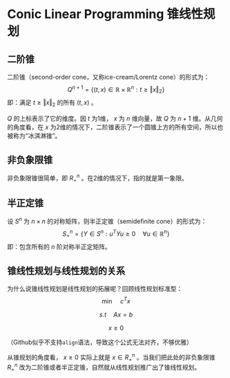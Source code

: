 # Conic Linear Programming 锥线性规划

## 二阶锥

二阶锥（second-order cone，又称ice-cream/Lorentz cone）的形式为：
$$Q^{n+1}=\{(t,x)\in \mathbb{R} \times \mathbb{R}^n:t\geq \Vert x\Vert_2\}$$ 
即：满足 $t\geq \Vert x\Vert_2$ 的所有 $(t,x)$ 。

$Q$ 的上标表示了它的维度。因 $t$ 为1维， $x$ 为 $n$ 维向量，故 $Q$ 为 $n+1$ 维。从几何的角度看，在 $x$ 为2维的情况下，二阶锥表示了一个圆锥上方的所有空间，所以也被称为“冰淇淋锥”。

## 非负象限锥

非负象限锥很简单，即 $R_+^n$ 。在2维的情况下，指的就是第一象限。

## 半正定锥

设 $S^n$ 为 $n\times n$ 的对称矩阵，则半正定锥（semidefinite cone）的形式为：
$$S_+^n=\{Y\in S^n:u^TYu\geq 0\quad \forall u\in \mathbb{R}^n \}$$ 
即：包含所有的 $n$ 阶对称半正定矩阵。

## 锥线性规划与线性规划的关系

为什么说锥线性规划是线性规划的拓展呢？回顾线性规划标准型：
$$\min \quad c^Tx$$

$$s.t \quad Ax=b$$

$$x\geq 0$$

（Github似乎不支持```align```语法，导致这个公式无法对齐，不够优雅）

从锥规划的角度看， $x\geq0$ 实际上就是 $x\in R_+^n$ 。当我们把此处的非负象限锥 $R_+^n$ 改为二阶锥或者半正定锥，自然就从线性规划推广出了锥线性规划。